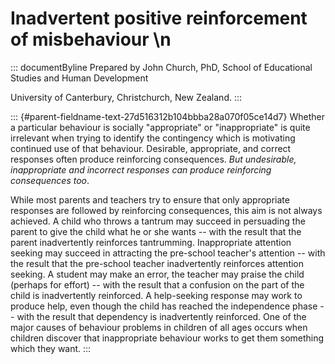 # Inadvertent positive reinforcement of misbehaviour \n

::: documentByline
Prepared by John Church, PhD, School of Educational Studies and Human
Development

University of Canterbury, Christchurch, New Zealand.
:::

::: {#parent-fieldname-text-27d516312b104bbba28a070f05ce14d7}
Whether a particular behaviour is socially "appropriate" or
"inappropriate" is quite irrelevant when trying to identify the
contingency which is motivating continued use of that behaviour.
Desirable, appropriate, and correct responses often produce reinforcing
consequences. *But undesirable, inappropriate and incorrect responses
can produce reinforcing consequences too*.

While most parents and teachers try to ensure that only appropriate
responses are followed by reinforcing consequences, this aim is not
always achieved. A child who throws a tantrum may succeed in persuading
the parent to give the child what he or she wants -- with the result
that the parent inadvertently reinforces tantrumming. Inappropriate
attention seeking may succeed in attracting the pre-school teacher's
attention -- with the result that the pre-school teacher inadvertently
reinforces attention seeking. A student may make an error, the teacher
may praise the child (perhaps for effort) -- with the result that a
confusion on the part of the child is inadvertently reinforced. A
help-seeking response may work to produce help, even though the child
has reached the independence phase -- with the result that dependency is
inadvertently reinforced. One of the major causes of behaviour problems
in children of all ages occurs when children discover that inappropriate
behaviour works to get them something which they want.
:::
